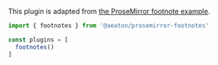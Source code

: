 This plugin is adapted from [the ProseMirror footnote example](https://prosemirror.net/examples/footnote/).

```js
import { footnotes } from '@aeaton/prosemirror-footnotes'

const plugins = [
  footnotes()
]
```
